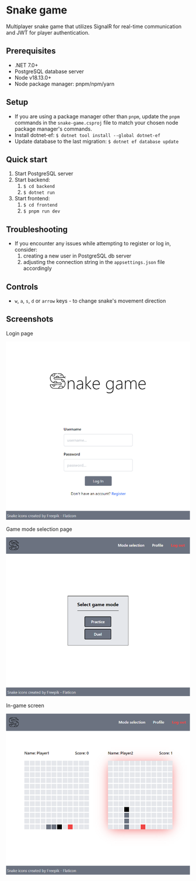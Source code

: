 # Snake game

Multiplayer snake game that utilizes SignalR for real-time communication and JWT for player authentication.

## Prerequisites

- .NET 7.0+
- PostgreSQL database server
- Node v18.13.0+
- Node package manager: pnpm/npm/yarn

## Setup

- If you are using a package manager other than `pnpm`, update the `pnpm` commands in the `snake-game.csproj` file to match your chosen node package manager's commands.
- Install dotnet-ef: `$ dotnet tool install --global dotnet-ef`
- Update database to the last migration: `$ dotnet ef database update`

## Quick start

1. Start PostgreSQL server
2. Start backend:
    1. `$ cd backend`
    2. `$ dotnet run`
3. Start frontend:
    1. `$ cd frontend`
    2. `$ pnpm run dev`

## Troubleshooting

- If you encounter any issues while attempting to register or log in, consider: 
    1. creating a new user in PostgreSQL db server
    2. adjusting the connection string in the `appsettings.json` file accordingly

## Controls

- `w`, `a`, `s`, `d` or `arrow` keys - to change snake's movement direction

## Screenshots

Login page
<p align=center>
  <img src="./screenshots/login.png">
</p>

Game mode selection page
<p align=center>
  <img src="./screenshots/game_mode_selection.png">
</p>

In-game screen
<p align=center>
  <img src="./screenshots/ingame.png">
</p>
